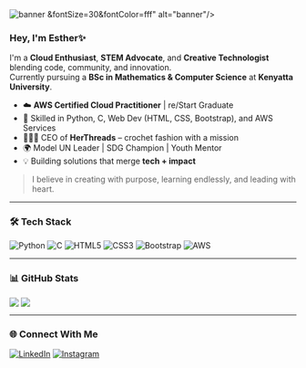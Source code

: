 <!-- Banner -->
<img src="https://capsule-render.vercel.app/api?type=rect&color=F9A8D4&height=150&section=header&text=Esther%20Oyoo&fontSize=40&fontColor=ffffff&fontAlign=center&desc=Creative%20Technologist%20%7C%20Cloud%20Enthusiast%20%7C%20STEM%20Advocate&descSize=20&descAlign=center&customColor=auto" alt="banner"/>
&fontSize=30&fontColor=fff" alt="banner"/>

###  Hey, I'm Esther✨

I'm a **Cloud Enthusiast**, **STEM Advocate**, and **Creative Technologist** blending code, community, and innovation.  
Currently pursuing a **BSc in Mathematics & Computer Science** at **Kenyatta University**.

- ☁️ **AWS Certified Cloud Practitioner** | re/Start Graduate  
- 🧠 Skilled in Python, C, Web Dev (HTML, CSS, Bootstrap), and AWS Services  
- 👩🏽‍💼 CEO of **HerThreads** – crochet fashion with a mission  
- 🌍 Model UN Leader | SDG Champion | Youth Mentor  
- 💡 Building solutions that merge **tech + impact**

> I believe in creating with purpose, learning endlessly, and leading with heart.

---

### 🛠️ Tech Stack

![Python](https://img.shields.io/badge/Python-ffc8dd?style=for-the-badge&logo=python&logoColor=black)
![C](https://img.shields.io/badge/C-fccde5?style=for-the-badge&logo=c&logoColor=black)
![HTML5](https://img.shields.io/badge/HTML5-fcd5ce?style=for-the-badge&logo=html5&logoColor=black)
![CSS3](https://img.shields.io/badge/CSS3-cdb4db?style=for-the-badge&logo=css3&logoColor=black)
![Bootstrap](https://img.shields.io/badge/Bootstrap-d8e2dc?style=for-the-badge&logo=bootstrap&logoColor=black)
![AWS](https://img.shields.io/badge/AWS-b5ead7?style=for-the-badge&logo=amazonaws&logoColor=black)

---

### 📊 GitHub Stats

<img align="center" src="https://github-readme-stats.vercel.app/api?username=aah3sta&show_icons=true&theme=calm&hide_border=true" />
<img align="center" src="https://github-readme-stats.vercel.app/api/top-langs/?username=aah3sta&layout=compact&theme=calm&hide_border=true" />

---

### 🌐 Connect With Me

[![LinkedIn](https://img.shields.io/badge/LinkedIn-ffe5ec?style=for-the-badge&logo=linkedin&logoColor=black)](https://www.linkedin.com/in/esther-a-0y00/)
[![Instagram](https://img.shields.io/badge/Instagram-ffcfd2?style=for-the-badge&logo=instagram&logoColor=black)](https://instagram.com/aah_esta)
